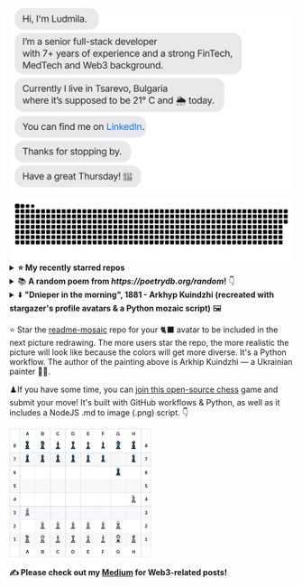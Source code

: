 [![](https://raw.githubusercontent.com/milaabl/milaabl/main/chat.svg)](https://www.linkedin.com/in/ludmila-a-dev/)

<!-- https://github.com/milaabl/milaabl/assets/86361434/c35b0e6f-acf0-435e-920d-b90faa4788ad -->

<img alt="Snake eating my contributions for breakfast🧉" src="https://raw.githubusercontent.com/milaabl/milaabl-readme/preview/github-contribution-grid-snake.svg" />

<details>
<summary>
  <strong>⭐ My recently starred repos </strong>
</summary>
  
<!-- Starred repos start -->
| Name | Url | Stars | Description |
| --- | --- |  --- |  --- |
| Xunzhuo/Xunzhuo|https://github.com/Xunzhuo/Xunzhuo|35|About me|
| zcaceres/interview-prep|https://github.com/zcaceres/interview-prep|1|algos, data structures etc.|
| zcaceres/snoop|https://github.com/zcaceres/snoop|3|Like grep or ack... for the DOM|
| zcaceres/zcaceres|https://github.com/zcaceres/zcaceres|2|Super secret Github profile README thing|
| zcaceres/dotfiles|https://github.com/zcaceres/dotfiles|2|System setup w/dotfiles, tools, and apps automated with Ansible. Forever a WIP.|
| glitch-txs/walletconnect-cafe|https://github.com/glitch-txs/walletconnect-cafe|2|Ethereum-provider implementation with Cafe (global state manager)|
| glitch-txs/metamask-csp-firefox|https://github.com/glitch-txs/metamask-csp-firefox|4|MetaMask is blocked by Firefox when using CSP|
| glitch-txs/next-auth|https://github.com/glitch-txs/next-auth|1|Authentication for the Web.|
| michaelsbradleyjr/nim-notcurses|https://github.com/michaelsbradleyjr/nim-notcurses|26|Nim wrapper for Notcurses: blingful TUIs and character graphics|
| arianXdev/hardhat-jest|https://github.com/arianXdev/hardhat-jest|10|A Hardhat plugin that allows you to use Jest easily!|
| przemek890/Gender_prediction|https://github.com/przemek890/Gender_prediction|4|An application that utilizes camera input to predict a person's gender using a convolutional layer in PyTorch.|
| pieralukasz/pixel-recruitment-task|https://github.com/pieralukasz/pixel-recruitment-task|1|Zadanie rekrutacyjne Pixel Technology|
| SaraRasoulian/oop-solid-patterns|https://github.com/SaraRasoulian/oop-solid-patterns|14|💎  An educational repository for OOP, SOLID and Design Patterns|
| BogdanMFometescu/resume-builder|https://github.com/BogdanMFometescu/resume-builder|11|Django-based web application that allows users to create, update, and export professional resumes.|
| 0xMimir/Advance-CNN-LSTM-Model-for-Cryptocurrency-Forecasting|https://github.com/0xMimir/Advance-CNN-LSTM-Model-for-Cryptocurrency-Forecasting|7|CNN LSTM model used for predicting cryptocurrencies|
| b-hristov/b-hristov|https://github.com/b-hristov/b-hristov|1||
| CloverGit/CloverGit|https://github.com/CloverGit/CloverGit|7||
| TatevKaren/TatevKaren-data-science-portfolio|https://github.com/TatevKaren/TatevKaren-data-science-portfolio|57|Data Science Portfolio of Tatev Karen Aslanyan including Case Studies and Research Projects that I have completed that solve business problems or introduce new products. Case Study papers, codes, and additional resources are all included.|
| PiotrRut/elonmusk-twitter-notifier|https://github.com/PiotrRut/elonmusk-twitter-notifier|62|AI driven e-mail notifier for tweets mentioning stock from Elon Musk 📈|
| Vendicated/Vencord|https://github.com/Vendicated/Vencord|7096|The cutest Discord client mod|
| yeoman/yo|https://github.com/yeoman/yo|3802|CLI tool for running Yeoman generators|
| matter-labs/zksync-era|https://github.com/matter-labs/zksync-era|2954|zkSync era|
| 0age/create2crunch|https://github.com/0age/create2crunch|428|A Rust program for finding salts that create gas-efficient Ethereum addresses via CREATE2.|
| joshstevens19/ethereum-multicall|https://github.com/joshstevens19/ethereum-multicall|338|Ability to call many ethereum constant function calls in 1 JSONRPC request|
| threshold-network/token-dashboard|https://github.com/threshold-network/token-dashboard|21||
| LimeChain/mongoose-immutable-plugin|https://github.com/LimeChain/mongoose-immutable-plugin|2|Mongoose plugin guarding fields from modifications|
| ankitects/anki|https://github.com/ankitects/anki|17426|Anki's shared backend and web components, and the Qt frontend|
| lightningnetwork/lnd|https://github.com/lightningnetwork/lnd|7518|Lightning Network Daemon ⚡️|
| CoNarrative/mongo-immutable|https://github.com/CoNarrative/mongo-immutable|10|Immutable MongoDB.|
| lightningdevkit/rust-lightning|https://github.com/lightningdevkit/rust-lightning|1095|A highly modular Bitcoin Lightning library written in Rust. It's rust-lightning, not Rusty's Lightning!|

<!-- Starred repos end -->

</details>

<details>
  <summary>📚 <strong>A random poem from <em>https://poetrydb.org/random</em>!</strong> 👇 </summary>

<!-- Start poem -->
# 💮 Ike Walton's Prayer by *James Whitcomb Riley*

<p>
    I crave, dear Lord,<br/>No boundless hoard<br/>Of gold and gear,<br/>Nor jewels fine,<br/>Nor lands, nor kine,<br/>Nor treasure-heaps of anything.-<br/>Let but a little hut be mine<br/>Where at the hearthstore I may hear<br/>The cricket sing,<br/>And have the shine<br/>Of one glad woman's eyes to make,<br/>For my poor sake,<br/>Our simple home a place divine;-<br/>Just the wee cot-the cricket's chirr-<br/>Love, and the smiling face of her.<br/><br/>I pray not for<br/>Great riches, nor<br/>For vast estates, and castle-halls,-<br/>Give me to hear the bare footfalls<br/>Of children o’er<br/>An oaken floor,<br/>New-risen with sunshine, or bespread<br/>With but the tiny coverlet<br/>And pillow for the baby’s head;<br/>And pray Thou, may<br/>The door stand open and the day<br/>Send ever in a gentle breeze,<br/>With fragrance from the locust-trees,<br/>And drowsy moan of doves, and blur<br/>Of robin-chirps, and drove of bees,<br/>With afterhushes of the stir<br/>Of intermingling sounds, and then<br/>The good-wife and the smile of her<br/>Filling the silences again-<br/>The cricket’s call,<br/>And the wee cot,<br/>Dear Lord of all,<br/>Deny me not!<br/><br/>I pray not that<br/>Men tremble at<br/>My power of place<br/>And lordly sway, -<br/>I only pray for simple grace<br/>To look my neighbor in the face<br/>Full honestly from day to day-<br/>Yield me this horny palm to hold,<br/>And I’ll not pray<br/>For gold;-<br/>The tanned face, garlanded with mirth,<br/>It hath the kingliest smile on earth-<br/>The swart brow, diamonded with sweat,<br/>Hath never need of coronet.<br/>And so I reach,<br/>Dear Lord, to Thee,<br/>And do beseech<br/>Thou givest me<br/>The wee cot, and the cricket’s chirr,<br/>Love, and the glad sweet face of her.
</p>

***
<!-- End poem -->
</details>

<details>
<summary>
  ⬇️ <strong>"Dnieper in the morning", 1881 - Arkhyp Kuindzhi (recreated with stargazer's profile avatars & a Python mozaic script)</strong> 🖼️
</summary>

<img width="49%" src="https://raw.githubusercontent.com/milaabl/readme-mosaic/main/data/input.jpg" alt="Original picture"/>
<img width="49%" src="https://raw.githubusercontent.com/milaabl/readme-mosaic/main/data/output.jpg" alt="Output picture"/>
<img width="70%" src="https://raw.githubusercontent.com/milaabl/readme-mosaic/main/data/output.gif" alt="Output GIF"/>
</details>

⭐ Star the [readme-mosaic](https://github.com/milaabl/readme-mosaic) repo for your 🐈‍⬛ avatar to be included in the next picture redrawing. The more users star the repo, the more realistic the picture will look like because the colors will get more diverse. It's a Python workflow. The author of the painting above is Arkhip Kuindzhi — a Ukrainian painter 💙💛.

♟️If you have some time, you can [join this open-source chess](https://github.com/milaabl/readme-chess) game and submit your move! It's built with GitHub workflows & Python, as well as it includes a NodeJS .md to image (.png) script. 👇

<a href="https://github.com/milaabl/readme-chess/blob/master/README.md"><img src="https://raw.githubusercontent.com/milaabl/readme-chess/master/chess.png" alt="README chess dynamic game preview" width="50%" /></a>

<strong>✍️ Please check out my <a href="https://medium.com/@milaabl2405">Medium</a> for Web3-related posts!</strong>
